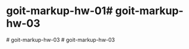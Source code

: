 # goit-markup-hw-01#   g o i t - m a r k u p - h w - 0 3  
 #   g o i t - m a r k u p - h w - 0 3  
 #   g o i t - m a r k u p - h w - 0 3  
 